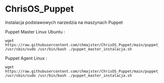 # ChrisOS_Puppet
Instalacja podstawowych narzedzia na maszynach Puppet 

Puppet Master Linux Ubuntu :
```
wget https://raw.githubusercontent.com/chmajster/ChrisOS_Puppet/main/puppet_master_instalacja.sh;
/usr/sbin/sudo /usr/bin/bash ./puppet_master_instalacja.sh
```

Puppet Agent Linux  :
```
wget https://raw.githubusercontent.com/chmajster/ChrisOS_Puppet/main/puppet_agent_linux.sh 
/usr/sbin/sudo /usr/bin/bash ./puppet_master_instalacja.sh
```
